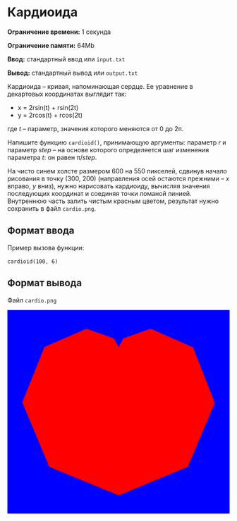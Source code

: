 # Кардиоида

**Ограничение времени:** 1 секунда

**Ограничение памяти:** 64Mb

**Ввод:** стандартный ввод или `input.txt`

**Вывод:** стандартный вывод или `output.txt`

Кардиоида – кривая, напоминающая сердце. Ее уравнение в декартовых координатах выглядит так:

*   x = 2rsin(t) + rsin(2t)
*   y = 2rcos(t) + rcos(2t)

где *t* – параметр, значения которого меняются от 0 до 2π.

Напишите функцию `cardioid()`, принимающую аргументы: параметр *r* и параметр *step* – на основе которого определяется шаг изменения параметра *t*: он равен π/*step*.

На чисто синем холсте размером 600 на 550 пикселей, сдвинув начало рисования в точку (300, 200) (направления осей остаются прежними – *x* вправо, *y* вниз), нужно нарисовать кардиоиду, вычисляя значения последующих координат и соединяя точки ломаной линией. Внутреннюю часть залить чистым красным цветом, результат нужно сохранить в файл `cardio.png`.

## Формат ввода

Пример вызова функции:

```
cardioid(100, 6)
```

## Формат вывода

Файл `cardio.png`

![alt text](image.png)